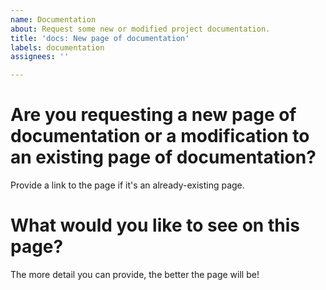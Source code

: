 ```yaml
---
name: Documentation
about: Request some new or modified project documentation.
title: 'docs: New page of documentation'
labels: documentation
assignees: ''

---
```


# Are you requesting a new page of documentation or a modification to an existing page of documentation?

Provide a link to the page if it's an already-existing page.


# What would you like to see on this page?

The more detail you can provide, the better the page will be!
